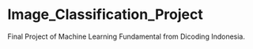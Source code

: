 # Image_Classification_Project
Final Project of Machine Learning Fundamental from Dicoding Indonesia.
